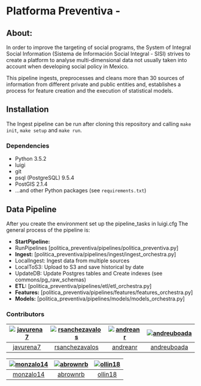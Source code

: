 # Platforma Preventiva -

## About:
In order to improve the targeting of social programs, the System of Integral Social Information (Sistema de Información Social Integral - SISI) strives to create a platform to analyse multi-dimensional data not usually taken into account when developing social policy in Mexico. 

This pipeline ingests, preprocesses and cleans more than 30 sources of information from different private and public entities and, establishes a process for feature creation and the execution of statistical models.

## Installation

The Ingest pipeline can be run after cloning this repository and
calling `make init`, `make setup` and `make run`.

### Dependencies

* Python 3.5.2
* luigi
* git
* psql (PostgreSQL) 9.5.4
* PostGIS 2.1.4
* ...and other Python packages (see `requirements.txt`)

## Data Pipeline

After you create the environment set up the pipeline_tasks in luigi.cfg
The general process of the pipeline is:

* **StartPipeline:**
* RunPipelines [politica_preventiva/pipelines/politica_preventiva.py]
* **Ingest:** [politica_preventiva/pipelines/ingest/ingest_orchestra.py]
* LocalIngest: Ingest data from multiple sources
* LocalToS3: Upload to S3 and save historical by date
* UpdateDB: Update Postgres tables and Create indexes (see commons/pg_raw_schemas)
* **ETL:** [politica_preventiva/pipelines/etl/etl_orchestra.py]
* **Features:** [politica_preventiva/pipelines/features/features_orchestra.py]
* **Models:** [politica_preventiva/pipelines/models/models_orchestra.py]

### Contributors

| [![javurena7][ph-javurena7]][gh-javurena7] | [![rsanchezavalos][ph-rsanchez]][gh-rsanchez] | [![andreanr][ph-andreanr]][gh-andreanr]| [![andreuboada ][ph-andreuboada]][gh-andreuboada] |
|                 :--:                       |                     :--:                      |                     :--:               |                     :--:                          |
|        [javurena7][gh-javurena7]           |         [rsanchezavalos][gh-rsanchez]         |          [andreanr][gh-andreanr]       |          [andreuboada][gh-andreuboada]            |


| [![monzalo14][ph-monzalo14]][gh-monzalo14] | [![abrownrb][ph-abrownrb]][gh-abrownrb] | [![ollin18][ph-ollin18]][gh-ollin18] |
|                 :--:                       |                 :--:                    |                 :--:                 |
|       [monzalo14][gh-monzalo14]            |        [abrownrb][gh-abrownrb]          |        [ollin18][gh-ollin18]         |

[ph-javurena7]: https://avatars2.githubusercontent.com/u/14095871?v=3&s=180
[gh-javurena7]: https://github.com/javurena7

[ph-andreanr]: https://avatars2.githubusercontent.com/u/5949086?v=3&s=180
[gh-andreanr]: https://github.com/andreanr

[ph-rsanchez]: https://avatars2.githubusercontent.com/u/10931011?v=3&s=180
[gh-rsanchez]: https://github.com/rsanchezavalos

[ph-andreuboada]: https://avatars2.githubusercontent.com/u/7883897?v=3&s=180
[gh-andreuboada]: https://github.com/andreuboada

[ph-monzalo14]: https://avatars1.githubusercontent.com/u/16139907?v=3&s=180
[gh-monzalo14]: https://github.com/monzalo14

[ph-abrownrb]: https://avatars0.githubusercontent.com/u/29579851?s=180&v=3
[gh-abrownrb]: https://github.com/abrownrb

[ph-ollin18]: https://avatars0.githubusercontent.com/u/5835469?v=3&s=180
[gh-ollin18]: https://github.com/ollin18
